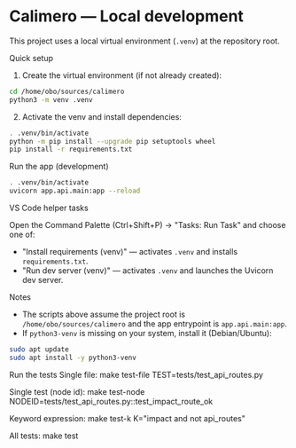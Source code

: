 # Calimero — Local development

This project uses a local virtual environment (`.venv`) at the repository root.

Quick setup

1. Create the virtual environment (if not already created):

```bash
cd /home/obo/sources/calimero
python3 -m venv .venv
```

2. Activate the venv and install dependencies:

```bash
. .venv/bin/activate
python -m pip install --upgrade pip setuptools wheel
pip install -r requirements.txt
```

Run the app (development)

```bash
. .venv/bin/activate
uvicorn app.api.main:app --reload
```

VS Code helper tasks

Open the Command Palette (Ctrl+Shift+P) -> "Tasks: Run Task" and choose one of:

- "Install requirements (venv)" — activates `.venv` and installs `requirements.txt`.
- "Run dev server (venv)" — activates `.venv` and launches the Uvicorn dev server.

Notes
- The scripts above assume the project root is `/home/obo/sources/calimero` and the app entrypoint is `app.api.main:app`.
- If `python3-venv` is missing on your system, install it (Debian/Ubuntu):

```bash
sudo apt update
sudo apt install -y python3-venv
```

Run the tests
Single file:
make test-file TEST=tests/test_api_routes.py

Single test (node id):
make test-node NODEID=tests/test_api_routes.py::test_impact_route_ok

Keyword expression:
make test-k K="impact and not api_routes"

All tests:
make test